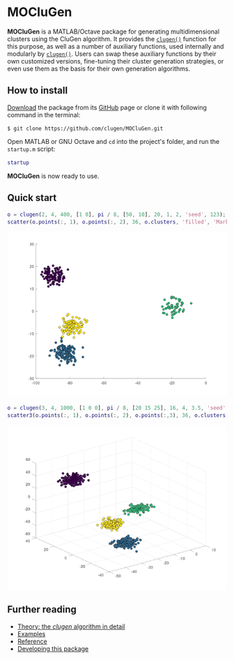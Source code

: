 # MOCluGen

**MOCluGen** is a MATLAB/Octave package for generating multidimensional clusters
using the CluGen algorithm. It provides the [`clugen()`](reference/clugen)
function for this purpose, as well as a number of auxiliary functions, used
internally and modularly by [`clugen()`](reference/clugen). Users can swap these
auxiliary functions by their own customized versions, fine-tuning their cluster
generation strategies, or even use them as the basis for their own generation
algorithms.

## How to install

[Download](https://github.com/clugen/MOCluGen/archive/refs/heads/main.zip) the
package from its [GitHub](https://github.com/clugen/MOCluGen/) page or clone it
with following command in the terminal:

```text
$ git clone https://github.com/clugen/MOCluGen.git
```

Open MATLAB or GNU Octave and `cd` into the project's folder, and run the
`startup.m` script:

```matlab
startup
```

**MOCluGen** is now ready to use.

## Quick start

```matlab
o = clugen(2, 4, 400, [1 0], pi / 8, [50, 10], 20, 1, 2, 'seed', 123);
scatter(o.points(:, 1), o.points(:, 2), 36, o.clusters, 'filled', 'MarkerEdgeColor', 'k');
```

![2D example.](https://github.com/clugen/.github/blob/main/images/example2d_moc.png?raw=true)

```matlab
o = clugen(3, 4, 1000, [1 0 0], pi / 8, [20 15 25], 16, 4, 3.5, 'seed', 123);
scatter3(o.points(:, 1), o.points(:, 2), o.points(:,3), 36, o.clusters, 'filled', 'MarkerEdgeColor', 'k');
```

![3D example.](https://github.com/clugen/.github/blob/main/images/example3d_moc.png?raw=true)

## Further reading

* [Theory: the _clugen_ algorithm in detail](theory)
* [Examples](examples)
* [Reference](reference)
* [Developing this package](dev)
